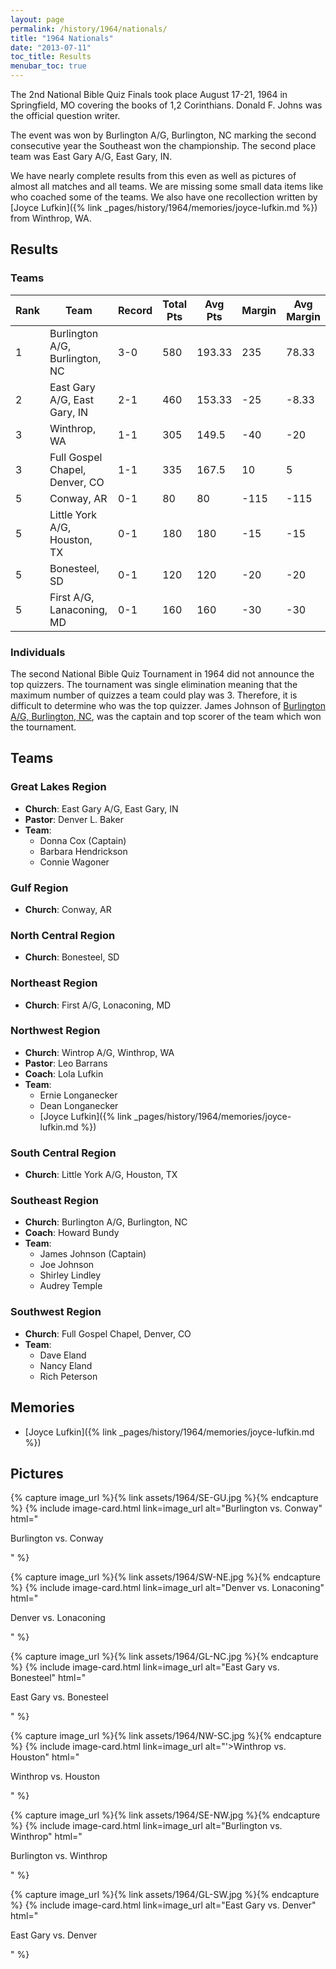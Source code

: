```yaml
---
layout: page
permalink: /history/1964/nationals/
title: "1964 Nationals"
date: "2013-07-11"
toc_title: Results
menubar_toc: true
---
```


The 2nd National Bible Quiz Finals took place August 17-21, 1964 in Springfield, MO covering the books of 1,2 Corinthians. Donald F. Johns was the official question writer.

The event was won by Burlington A/G, Burlington, NC marking the second consecutive year the Southeast won the championship. The second place team was East Gary A/G, East Gary, IN.

We have nearly complete results from this even as well as pictures of almost all matches and all teams. We are missing some small data items like who coached some of the teams. We also have one recollection written by [Joyce Lufkin]({% link _pages/history/1964/memories/joyce-lufkin.md %}) from Winthrop, WA.

## Results

### Teams

| Rank | Team                           | Record | Total Pts | Avg Pts | Margin | Avg Margin |
|------|--------------------------------|--------|-----------|---------|--------|------------|
| 1    | Burlington A/G, Burlington, NC | 3-0    | 580       | 193.33  | 235    | 78.33      |
| 2    | East Gary A/G, East Gary, IN   | 2-1    | 460       | 153.33  | -25    | -8.33      |
| 3    | Winthrop, WA                   | 1-1    | 305       | 149.5   | -40    | -20        |
| 3    | Full Gospel Chapel, Denver, CO | 1-1    | 335       | 167.5   | 10     | 5          |
| 5    | Conway, AR                     | 0-1    | 80        | 80      | -115   | -115       |
| 5    | Little York A/G, Houston, TX   | 0-1    | 180       | 180     | -15    | -15        |
| 5    | Bonesteel, SD                  | 0-1    | 120       | 120     | -20    | -20        |
| 5    | First A/G, Lanaconing, MD      | 0-1    | 160       | 160     | -30    | -30        |


### Individuals

The second National Bible Quiz Tournament in 1964 did not announce the top quizzers. The tournament was single elimination meaning that the maximum number of quizzes a team could play was 3. Therefore, it is difficult to determine who was the top quizzer. James Johnson of [Burlington A/G, Burlington, NC](#southeast-region), was the captain and top scorer of the team which won the tournament.

## Teams

### Great Lakes Region

* **Church**: East Gary A/G, East Gary, IN
* **Pastor**: Denver L. Baker
* **Team**:
    * Donna Cox (Captain)
    * Barbara Hendrickson
    * Connie Wagoner

### Gulf Region

* **Church**: Conway, AR

### North Central Region

* **Church**: Bonesteel, SD

### Northeast Region

* **Church**: First A/G, Lonaconing, MD

### Northwest Region

* **Church**: Wintrop A/G, Winthrop, WA
* **Pastor**: Leo Barrans
* **Coach**: Lola Lufkin
* **Team**:
    * Ernie Longanecker
    * Dean Longanecker
    * [Joyce Lufkin]({% link _pages/history/1964/memories/joyce-lufkin.md %})

### South Central Region

* **Church**: Little York A/G, Houston, TX

### Southeast Region

* **Church**: Burlington A/G, Burlington, NC
* **Coach**: Howard Bundy
* **Team**:
    * James Johnson (Captain)
    * Joe Johnson
    * Shirley Lindley
    * Audrey Temple

### Southwest Region

* **Church**: Full Gospel Chapel, Denver, CO
* **Team**:
    * Dave Eland
    * Nancy Eland
    * Rich Peterson

## Memories
* [Joyce Lufkin]({% link _pages/history/1964/memories/joyce-lufkin.md %})

## Pictures
{% capture image_url %}{% link assets/1964/SE-GU.jpg %}{% endcapture %}
{% include image-card.html link=image_url alt="Burlington vs. Conway" html="<p class='title is-6'>Burlington vs. Conway</p>" %}

{% capture image_url %}{% link assets/1964/SW-NE.jpg %}{% endcapture %}
{% include image-card.html link=image_url alt="Denver vs. Lonaconing" html="<p class='title is-6'>Denver vs. Lonaconing</p>" %}

{% capture image_url %}{% link assets/1964/GL-NC.jpg %}{% endcapture %}
{% include image-card.html link=image_url alt="East Gary vs. Bonesteel" html="<p class='title is-6'>East Gary vs. Bonesteel</p>" %}

{% capture image_url %}{% link assets/1964/NW-SC.jpg %}{% endcapture %}
{% include image-card.html link=image_url alt="'>Winthrop vs. Houston" html="<p class='title is-6'>Winthrop vs. Houston</p>" %}

{% capture image_url %}{% link assets/1964/SE-NW.jpg %}{% endcapture %}
{% include image-card.html link=image_url alt="Burlington vs. Winthrop" html="<p class='title is-6'>Burlington vs. Winthrop</p>" %}

{% capture image_url %}{% link assets/1964/GL-SW.jpg %}{% endcapture %}
{% include image-card.html link=image_url alt="East Gary vs. Denver" html="<p class='title is-6'>East Gary vs. Denver</p>" %}
